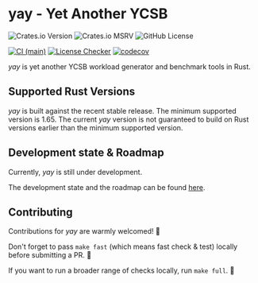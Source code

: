 # yay - Yet Another YCSB

![Crates.io Version](https://img.shields.io/crates/v/yay)
![Crates.io MSRV](https://img.shields.io/crates/msrv/yay)
![GitHub License](https://img.shields.io/github/license/mrcroxx/yay)

[![CI (main)](https://github.com/MrCroxx/yay/actions/workflows/main.yml/badge.svg)](https://github.com/MrCroxx/yay/actions/workflows/main.yml)
[![License Checker](https://github.com/MrCroxx/yay/actions/workflows/license_check.yml/badge.svg)](https://github.com/MrCroxx/yay/actions/workflows/license_check.yml)
[![codecov](https://codecov.io/github/MrCroxx/yay/graph/badge.svg?token=5YGN3T9HMM)](https://codecov.io/github/MrCroxx/yay)

*yay* is yet another YCSB workload generator and benchmark tools in Rust.

## Supported Rust Versions

*yay* is built against the recent stable release. The minimum supported version is 1.65. The current *yay* version is not guaranteed to build on Rust versions earlier than the minimum supported version.

## Development state & Roadmap

Currently, *yay* is still under development.

The development state and the roadmap can be found [here](https://github.com/users/MrCroxx/projects/5).

## Contributing

Contributions for *yay* are warmly welcomed! 🥰

Don't forget to pass `make fast` (which means fast check & test) locally before submitting a PR. 🚀

If you want to run a broader range of checks locally, run `make full`. 🙌
